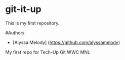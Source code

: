 # git-it-up

This is my first repository.

#Authors
* [Alyssa Melody] (https://github.com/alyssamelody)


My first repo for Tech-Up Git WWC MNL
